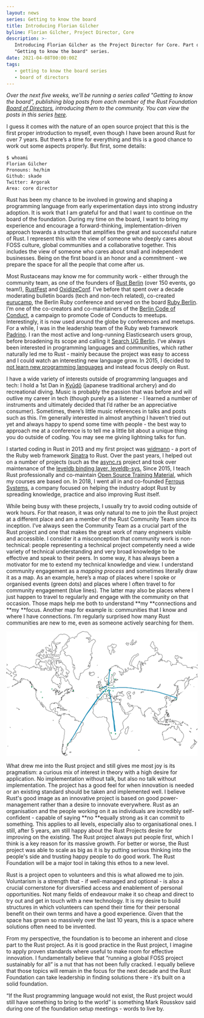 ```yaml
---
layout: news
series: Getting to know the board
title: Introducing Florian Gilcher
byline: Florian Gilcher, Project Director, Core
description: >-
   Introducing Florian Gilcher as the Project Director for Core. Part of the
   "Getting to know the board" series.
date: 2021-04-08T00:00:00Z
tags:
   - getting to know the board series
   - board of directors
---
```

*Over the next five weeks, we'll be running a series called "Getting to know the board", publishing blog posts from each member of the Rust Foundation [Board of Directors](/board), introducing them to the community. You can view the posts in this series [here](/tags/getting%20to%20know%20the%20board%20series/).*

I guess it comes with the nature of an open source project that this is the first proper introduction to myself, even though I have been around Rust for over 7 years. But there’s a time for everything and this is a good chance to work out some aspects properly. But first, some details:

```code
$ whoami
Florian Gilcher
Pronouns: he/him
Github: skade
Twitter: Argorak
Area: core director
```

Rust has been my chance to be involved in growing and shaping a programming language from early experimentation days into strong industry adoption. It is work that I am grateful for and that I want to continue on the board of the foundation. During my time on the board, I want to bring my experience and encourage a forward-thinking, implementation-driven approach towards a structure that amplifies the great and successful nature of Rust. I represent this with the view of someone who deeply cares about FOSS culture, global communities and a collaborative together. This includes the view of someone who cares about small and independent businesses. Being on the first board is an honor and a commitment - we prepare the space for all the people that come after us.

Most Rustaceans may know me for community work - either through the community team, as one of the founders of [Rust Berlin](http://berline.rs) (over 150 events, go team\!), [RustFest](http://rustfest.eu) and [OxidizeConf](http://oxidizeconf.com). I’ve before that spent over a decade moderating bulletin boards (tech and non-tech related), co-created [eurucamp](https://eurucamp.org), the Berlin Ruby conference and served on the board [Ruby Berlin](http://rubyberlin.org/). I’m one of the co-creators and co-maintainers of the [Berlin Code of Conduct](https://berlincodeofconduct.org/), a campaign to promote Code of Conducts to meetups. Interestingly, it is now used around the globe by conferences and meetups. For a while, I was in the leadership team of the Ruby web framework [Padrino](http://padrinorb.com/). I ran the most active and long-running Elasticsearch users group, before broadening its scope and calling it [Search UG Berlin](https://www.meetup.com/Search-UG-Berlin/). I’ve always been interested in programming languages and communities, which rather naturally led me to Rust - mainly because the project was easy to access and I could watch an interesting new language grow. In 2015, I decided to [not learn new programming languages](http://skade.me/blog/2015/extending-my-new-years-resolution.html) and instead focus deeply on Rust.

I have a wide variety of interests outside of programming languages and tech: I hold a 1st Dan in [Kyūdō](https://en.wikipedia.org/wiki/Ky%C5%ABd%C5%8D) (japanese traditional archery) and do recreational diving. Music is probably the passion that was before and will outlive my career in tech (though purely as a listener - I learned a number of instruments and ultimately decided that I’d rather be an appreciative consumer). Sometimes, there’s little music references in talks and posts such as this. I’m generally interested in almost anything I haven’t tried out yet and always happy to spend some time with people - the best way to approach me at a conference is to tell me a little bit about a unique thing you do outside of coding. You may see me giving lightning talks for fun.

I started coding in Rust in 2013 and my first project was [widmann](https://github.com/skade/widmann) - a port of the Ruby web framework [Sinatra](https://sinatrarb.org) to Rust. Over the past years, I helped out on a number of projects (such as the [async.rs](https://async.rs) project and took over maintenance of the [leveldb binding layer, leveldb-sys.](https://github.com/skade/leveldb-sys/) Since 2015, I teach Rust professionally and co-maintain [Open Source Training Material](https://github.com/ferrous-systems/teaching-material), which my courses are based on. In 2018, I went all in and co-founded [Ferrous Systems](https://ferrous-systems.com/), a company focused on helping the industry adopt Rust by spreading knowledge, practice and also improving Rust itself.

While being busy with these projects, I usually try to avoid coding outside of work hours. For that reason, it was only natural to me to join the Rust project at a different place and am a member of the Rust Community Team since its inception. I’ve always seen the Community Team as a crucial part of the Rust project and one that makes the great work of many engineers visible and accessible. I consider it a misconception that community work is non-technical: people representing a technical project competently need a wide variety of technical understanding and very broad knowledge to be effective and speak to their peers. In some way, it has always been a motivator for me to extend my technical knowledge and view. I understand community engagement as a *mapping process* and sometimes literally draw it as a map. As an example, here’s a map of places where I spoke or organised events (green dots) and places where I often travel to for community engagement (blue lines). The latter may also be places where I just happen to travel to regularly and engage with the community on that occasion. Those maps help me both to understand \*\*my \*\*connections and \*\*my \*\*focus. Another map for example is: communities that I know and where I have connections. I’m regularly surprised how many Rust communities are new to me, even as someone actively searching for them.

![map of florian's rust community](/img/news/2021-04-08-introducing-florian-gilcher/map.jpeg)

What drew me into the Rust project and still gives me most joy is its pragmatism: a curious mix of interest in theory with a high desire for application. No implementation without talk, but also no talk without implementation. The project has a good feel for when innovation is needed or an existing standard should be taken and implemented well. I believe Rust's good image as an innovative project is based on good power-management rather than a desire to innovate everywhere. Rust as an organisation and the people working on it as individuals are incredibly self-confident - capable of saying \*\*no \*\*equally strong as it can commit to something. This applies to all levels, especially also to organisational ones. I still, after 5 years, am still happy about the Rust Projects desire for improving on the existing. The Rust project always put people first, which I think is a key reason for its massive growth. For better or worse, the Rust project was able to scale as big as it is by putting serious thinking into the people's side and trusting happy people to do good work. The Rust Foundation will be a major tool in taking this ethos to a new level.

Rust is a project open to volunteers and this is what allowed me to join. Voluntarism is a strength that - if well-managed and optional - is also a crucial cornerstone for diversified access and enablement of personal opportunities. Not many fields of endeavour make it so cheap and direct to try out and get in touch with a new technology. It is my desire to build structures in which volunteers can spend their time for their personal benefit on their own terms and have a good experience. Given that the space has grown so massively over the last 10 years, this is a space where solutions often need to be invented.

From my perspective, the foundation is to become an inherent and close part to the Rust project. As it is good practice in the Rust project, I imagine to apply proven standards where useful to make room for effective innovation. I fundamentally believe that “running a global FOSS project sustainably for all” is a nut that has not been fully cracked. I equally believe that those topics will remain in the focus for the next decade and the Rust Foundation can take leadership in finding solutions there - it’s built on a solid foundation.

“If the Rust programming language would not exist, the Rust project would still have something to bring to the world” is something Mark Rousskov said during one of the foundation setup meetings - words to live by.